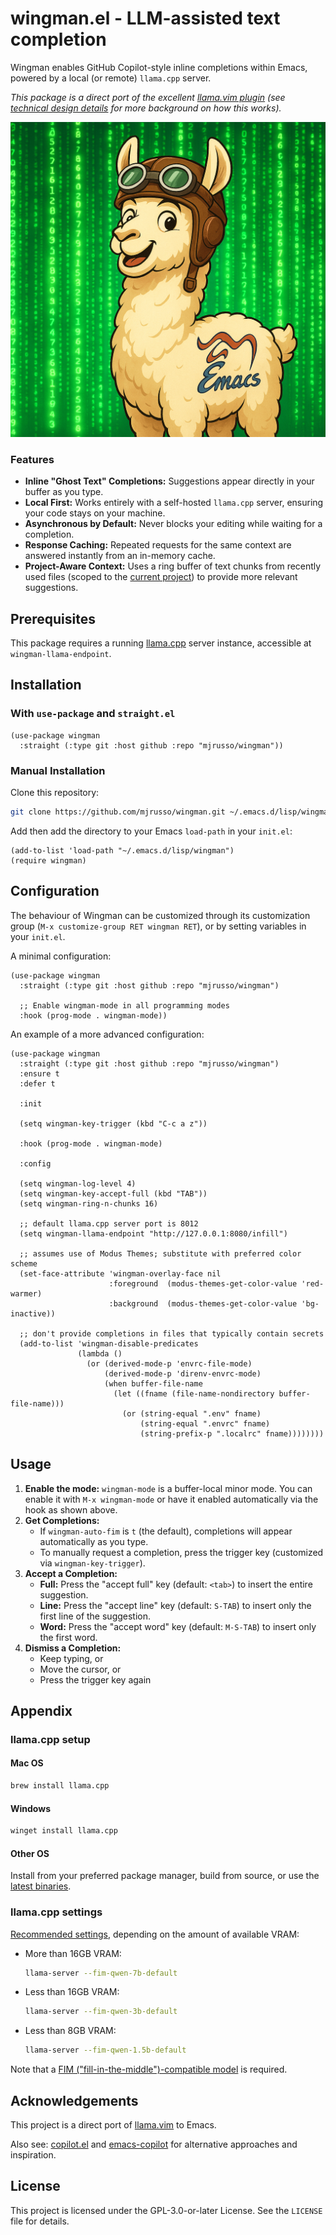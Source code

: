 #  wingman.el - LLM-assisted text completion

Wingman enables GitHub Copilot-style inline completions within Emacs, powered by a local (or remote) `llama.cpp` server.

_This package is a direct port of the excellent [llama.vim plugin](https://github.com/ggml-org/llama.vim) (see [technical design details](https://github.com/ggml-org/llama.cpp/pull/9787) for more background on how this works)._

![logo](./assets/logo.png)

### Features

* **Inline "Ghost Text" Completions:** Suggestions appear directly in your buffer as you type.
* **Local First:** Works entirely with a self-hosted `llama.cpp` server, ensuring your code stays on your machine.
* **Asynchronous by Default:** Never blocks your editing while waiting for a completion.
* **Response Caching:** Repeated requests for the same context are answered instantly from an in-memory cache.
* **Project-Aware Context:** Uses a ring buffer of text chunks from recently used files (scoped to the [current project](https://www.gnu.org/software/emacs/manual/html_node/emacs/Projects.html)) to provide more relevant suggestions.

## Prerequisites

This package requires a running [llama.cpp](https://github.com/ggml-org/llama.cpp) server instance, accessible at `wingman-llama-endpoint`.

## Installation

### With `use-package` and `straight.el`

```emacs-lisp
(use-package wingman
  :straight (:type git :host github :repo "mjrusso/wingman"))
```

### Manual Installation

Clone this repository:

```bash
git clone https://github.com/mjrusso/wingman.git ~/.emacs.d/lisp/wingman
```

Add then add the directory to your Emacs `load-path` in your `init.el`:

```emacs-lisp
(add-to-list 'load-path "~/.emacs.d/lisp/wingman")
(require wingman)
```

## Configuration

The behaviour of Wingman can be customized through its customization group (`M-x customize-group RET wingman RET`), or by setting variables in your `init.el`.

A minimal configuration:

```emacs-lisp
(use-package wingman
  :straight (:type git :host github :repo "mjrusso/wingman")

  ;; Enable wingman-mode in all programming modes
  :hook (prog-mode . wingman-mode))
```

An example of a more advanced configuration:

```emacs-lisp
(use-package wingman
  :straight (:type git :host github :repo "mjrusso/wingman")
  :ensure t
  :defer t

  :init

  (setq wingman-key-trigger (kbd "C-c a z"))

  :hook (prog-mode . wingman-mode)

  :config

  (setq wingman-log-level 4)
  (setq wingman-key-accept-full (kbd "TAB"))
  (setq wingman-ring-n-chunks 16)

  ;; default llama.cpp server port is 8012
  (setq wingman-llama-endpoint "http://127.0.0.1:8080/infill")

  ;; assumes use of Modus Themes; substitute with preferred color scheme
  (set-face-attribute 'wingman-overlay-face nil
                      :foreground  (modus-themes-get-color-value 'red-warmer)
                      :background  (modus-themes-get-color-value 'bg-inactive))

  ;; don't provide completions in files that typically contain secrets
  (add-to-list 'wingman-disable-predicates
               (lambda ()
                 (or (derived-mode-p 'envrc-file-mode)
                     (derived-mode-p 'direnv-envrc-mode)
                     (when buffer-file-name
                       (let ((fname (file-name-nondirectory buffer-file-name)))
                         (or (string-equal ".env" fname)
                             (string-equal ".envrc" fname)
                             (string-prefix-p ".localrc" fname))))))))
```

## Usage

1. **Enable the mode:** `wingman-mode` is a buffer-local minor mode. You can enable it with `M-x wingman-mode` or have it enabled automatically via the hook as shown above.
2. **Get Completions:**
   * If `wingman-auto-fim` is `t` (the default), completions will appear automatically as you type.
   * To manually request a completion, press the trigger key (customized via `wingman-key-trigger`).
3. **Accept a Completion:**
   * **Full:** Press the "accept full" key (default: `<tab>`) to insert the entire suggestion.
   * **Line:** Press the "accept line" key (default: `S-TAB`) to insert only the first line of the suggestion.
   * **Word:** Press the "accept word" key (default: `M-S-TAB`) to insert only the first word.
4. **Dismiss a Completion:**
   * Keep typing, or
   * Move the cursor, or
   * Press the trigger key again

## Appendix

### llama.cpp setup

#### Mac OS

```bash
brew install llama.cpp
```

#### Windows

```bash
winget install llama.cpp
```

#### Other OS

Install from your preferred package manager, build from source, or use the [latest binaries](https://github.com/ggml-org/llama.cpp/releases).

### llama.cpp settings

[Recommended settings](https://github.com/ggml-org/llama.vim/blob/master/README.md#llamacpp-settings), depending on the amount of available VRAM:

- More than 16GB VRAM:

  ```bash
  llama-server --fim-qwen-7b-default
  ```

- Less than 16GB VRAM:

  ```bash
  llama-server --fim-qwen-3b-default
  ```

- Less than 8GB VRAM:

  ```bash
  llama-server --fim-qwen-1.5b-default
  ```

Note that a [FIM ("fill-in-the-middle")-compatible model](https://huggingface.co/collections/ggml-org/llamavim-6720fece33898ac10544ecf9) is required.

## Acknowledgements

This project is a direct port of [llama.vim](https://github.com/ggml-org/llama.vim) to Emacs.

Also see: [copilot.el](https://github.com/copilot-emacs/copilot.el) and [emacs-copilot](https://github.com/jart/emacs-copilot) for alternative approaches and inspiration.

## License

This project is licensed under the GPL-3.0-or-later License. See the `LICENSE` file for details.
